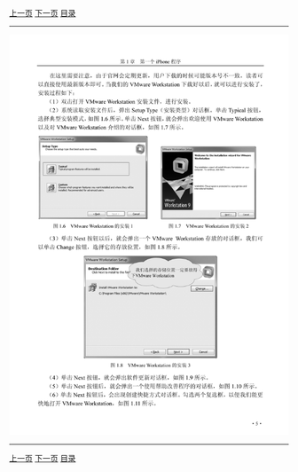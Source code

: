 [上一页](017.md) [下一页](019.md) [目录](../README.md)

***

![018](../images/018.png)

***

[上一页](017.md) [下一页](019.md) [目录](../README.md)